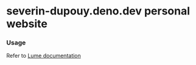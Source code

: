 # severin-dupouy.deno.dev personal website

### Usage

Refer to [Lume documentation](https://lume.land/docs/overview/command-line/)

